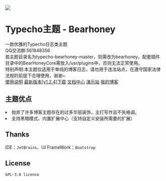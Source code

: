 <img src="https://i.ibb.co/sQ4KYQr/screenshot.jpg">
<h1>Typecho主题 - Bearhoney</h1>
一款优雅的Typecho日志类主题<br>
QQ交流群:561848356<br>
<a>若主题目录名为typecho-bearhoney-master，则需改为bearhoney，配套插件目录中的BearHoneyCore需放入/usr/plugins中，否则无法正常使用。</a><br>
<a>特别声明:本主题仅适用于单纯的博客日志，请勿用于违法站点，在遵守国家法律法规的前提下合理使用，谢谢~</a><br>
<a href = "https://www.bearnotion.ru/typecho-bearhoney.html">使用说明</a>
<a href = "https://github.com/whitebearcode/typecho-bearhoney/releases/download/v1.2.4/Bearhoney_v1.2.4.release.zip">最新版本[v1.2.4]下载</a>
<a href = "https://docs.whitebear.dev/">文档中心</a>
<a href = "https://bearhoney.typecho.ru/">演示站</a>
<a href = "https://www.bearnotion.ru/">我的博客</a><br>
<h2>主题优点</h2>
<li>抛弃了许多博客主题存在的过多华丽装饰，主打写作且不失格调。</li>
<li>支持黑暗模式、内置扩展中心（支持自定义安装所需要的扩展）</li>
<h2>Thanks</h2>
IDE：<code>JetBrains</code>、UI FrameWork：<code>Bootstrap</code>
<h2>License</h2>
<code>GPL-3.0 license</code>